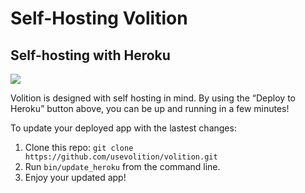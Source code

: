# Self-Hosting Volition

## Self-hosting with Heroku

<a href="https://heroku.com/deploy?template=https://github.com/garrettqmartin8/volition" target="_blank">
  <img src="https://www.herokucdn.com/deploy/button.svg">
</a>

Volition is designed with self hosting in mind. By using the “Deploy to Heroku” button above, you can be up and running in a few minutes!

To update your deployed app with the lastest changes:

1. Clone this repo: `git clone https://github.com/usevolition/volition.git`
2. Run `bin/update_heroku` from the command line.
3. Enjoy your updated app!
